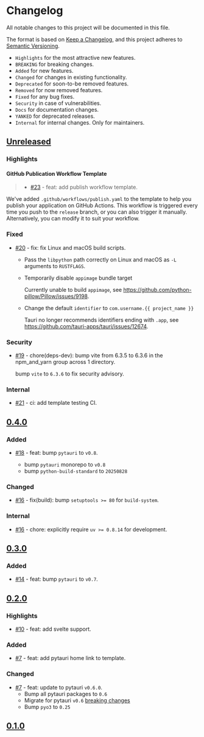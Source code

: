 # Changelog

All notable changes to this project will be documented in this file.

The format is based on [Keep a Changelog](https://keepachangelog.com/en/1.1.0/),
and this project adheres to [Semantic Versioning](https://semver.org/spec/v2.0.0.html).

- `Highlights` for the most attractive new features.
- `BREAKING` for breaking changes.
- `Added` for new features.
- `Changed` for changes in existing functionality.
- `Deprecated` for soon-to-be removed features.
- `Removed` for now removed features.
- `Fixed` for any bug fixes.
- `Security` in case of vulnerabilities.
- `Docs` for documentation changes.
- `YANKED` for deprecated releases.
- `Internal` for internal changes. Only for maintainers.

<!-- Refer to: https://github.com/olivierlacan/keep-a-changelog/blob/main/CHANGELOG.md -->
<!-- Refer to: https://github.com/pytauri/pytauri/blob/main/CHANGELOG.md -->

## [Unreleased]

### Highlights

#### GitHub Publication Workflow Template

> - [#23](https://github.com/pytauri/create-pytauri-app/pull/23) - feat: add publish workflow template.

We've added `.github/workflows/publish.yaml` to the template to help you publish your application on GitHub Actions.
This workflow is triggered every time you push to the `release` branch, or you can also trigger it manually.
Alternatively, you can modify it to suit your workflow.

### Fixed

- [#20](https://github.com/pytauri/create-pytauri-app/pull/20) - fix: fix Linux and macOS build scripts.

    - Pass the `libpython` path correctly on Linux and macOS as `-L` arguments to `RUSTFLAGS`.
    - Temporarily disable `appimage` bundle target

        Currently unable to build `appimage`, see <https://github.com/python-pillow/Pillow/issues/9198>.

    - Change the default `identifier` to `com.username.{{ project_name }}`

        Tauri no longer recommends identifiers ending with `.app`, see <https://github.com/tauri-apps/tauri/issues/12674>.

### Security

- [#19](https://github.com/pytauri/create-pytauri-app/pull/19) - chore(deps-dev): bump vite from 6.3.5 to 6.3.6 in the npm_and_yarn group across 1 directory.

    bump `vite` to `6.3.6` to fix security advisory.

### Internal

- [#21](https://github.com/pytauri/create-pytauri-app/pull/21) - ci: add template testing CI.

## [0.4.0]

### Added

- [#18](https://github.com/pytauri/create-pytauri-app/pull/18) - feat: bump `pytauri` to `v0.8`.

    - bump `pytauri` monorepo to `v0.8`
    - bump `python-build-standard` to `20250828`

### Changed

- [#16](https://github.com/pytauri/create-pytauri-app/pull/16) - fix(build): bump `setuptools >= 80` for `build-system`.

### Internal

- [#16](https://github.com/pytauri/create-pytauri-app/pull/16) - chore: explicitly require `uv >= 0.8.14` for development.

## [0.3.0]

### Added

- [#14](https://github.com/pytauri/create-pytauri-app/pull/14) - feat: bump `pytauri` to `v0.7`.

## [0.2.0]

### Highlights

- [#10](https://github.com/pytauri/create-pytauri-app/pull/10) - feat: add svelte support.

### Added

- [#7](https://github.com/pytauri/create-pytauri-app/pull/7) - feat: add pytauri home link to template.

### Changed

- [#7](https://github.com/pytauri/create-pytauri-app/pull/7) - feat: update to pytauri `v0.6.0`.
    - Bump all pytauri packages to `0.6`
    - Migrate for pytauri `v0.6` [breaking changes](https://pytauri.github.io/pytauri/0.6/CHANGELOG/)
    - Bump `pyo3` to `0.25`

## [0.1.0]

[unreleased]: https://github.com/pytauri/create-pytauri-app/tree/HEAD
[0.4.0]: https://github.com/pytauri/create-pytauri-app/releases/tag/v0.4.0
[0.3.0]: https://github.com/pytauri/create-pytauri-app/releases/tag/v0.3.0
[0.2.0]: https://github.com/pytauri/create-pytauri-app/releases/tag/v0.2.0
[0.1.0]: https://github.com/pytauri/create-pytauri-app/releases/tag/v0.1.0
